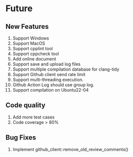 # Future
## New Features
1.  Support Windows
2.  Support MacOS
3.  Support cpplint tool
4.  Support cppcheck tool
5.  Add online document
6.  Support save and upload log files
7.  Support multiple compilation database for clang-tidy
8.  Support Github client send rate limit
9.  Support multi-threading execution.
10. Github Action Log should use group log.
13. Support compilation on Ubuntu22-04

## Code quality
1. Add  more test cases
2. Code coverage > 80%

## Bug Fixes
1. Implement github_client::remove_old_review_comments()


